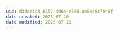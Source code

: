 ```yaml
---
uid: d3dae3c3-b157-4d64-a308-0a8e40c7048f
date created: 2025-07-10
date modified: 2025-07-10
---
```

